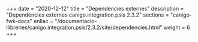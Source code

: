 +++
date        = "2020-12-12"
title       = "Dependències externes"
description = "Dependències externes canigo.integration.psis 2.3.2"
sections    = "canigo-fwk-docs"
enllac		= "/documentacio-llibreries/canigo.integration.psis/2.3.2/site/dependencies.html"
weight		= 6
+++
